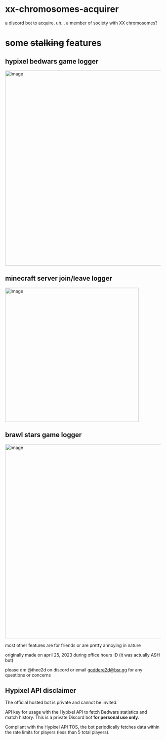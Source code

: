 # xx-chromosomes-acquirer

a discord bot to acquire, uh... a member of society with XX chromosomes?

# some ~~stalking~~ features

## hypixel bedwars game logger

<img width="628" alt="image" src="https://github.com/user-attachments/assets/30d4d860-278a-4568-a820-4027685db72f" />

## minecraft server join/leave logger

<img width="432" alt="image" src="https://github.com/user-attachments/assets/09e7ce09-69e2-426b-b955-5648146f6941" />

## brawl stars game logger

<img width="625" alt="image" src="https://github.com/user-attachments/assets/e95baab0-06ef-4ad1-b221-9597a2821bf2" />

most other features are for friends or are pretty annoying in nature

originally made on april 25, 2023 during office hours :D (it was actually ASH but)

please dm @thee2d on discord or email [goddere2d@bsr.gg](mailto:goddere2d@bsr.gg) for any questions or concerns

## Hypixel API disclaimer

The official hosted bot is private and cannot be invited.

API key for usage with the Hypixel API to fetch Bedwars statistics and match history. This is a private Discord bot **for personal use only**.

Compliant with the Hypixel API TOS, the bot periodically fetches data within the rate limits for players (less than 5 total players).
